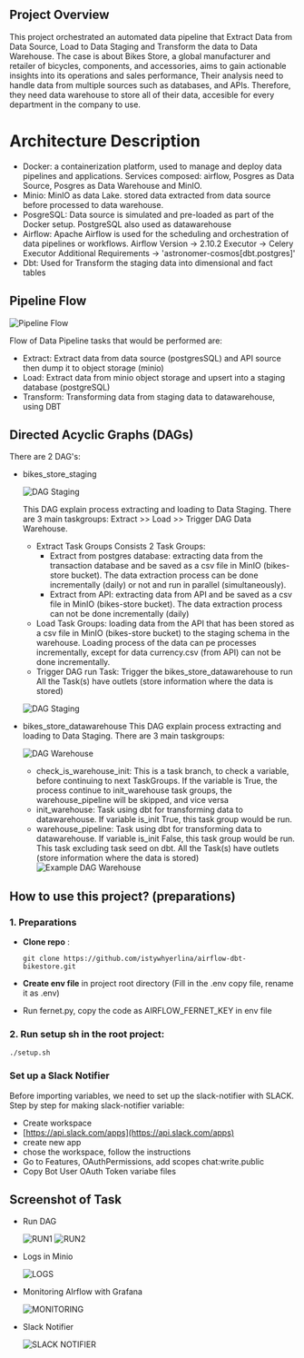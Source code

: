 
## Project Overview 

This project orchestrated an automated data pipeline that Extract Data from Data Source, Load to Data Staging and Transform the data to Data Warehouse. 
The case is about Bikes Store, a global manufacturer and retailer of bicycles, components, and accessories, aims to gain actionable insights into its operations and sales performance, Their analysis need to handle data from multiple sources such as databases, and APIs. Therefore, they need data warehouse to store all of their data, accesible for every department in the company to use.


# Architecture Description
- Docker: a containerization platform, used to manage and deploy data pipelines and applications. Services composed: airflow, Posgres as Data Source, Posgres as Data Warehouse and MinIO.
- Minio: MinIO as data Lake. stored data extracted from data source before processed to data warehouse.
- PosgreSQL: Data source is simulated and pre-loaded as part of the Docker setup. PostgreSQL also used as datawarehouse 
- Airflow: Apache Airflow is used for the scheduling and orchestration of data pipelines or workflows. Airflow Version -> 2.10.2  Executor ->  Celery Executor Additional Requirements ->  'astronomer-cosmos[dbt.postgres]'
- Dbt: Used for Transform the staging data into dimensional and fact tables 


## Pipeline Flow
![Pipeline Flow ](png/flow.png)


Flow of Data Pipeline tasks that would be performed are:
- Extract: Extract data from data source (postgresSQL) and API source then dump it to object storage (minio)
- Load: Extract data from minio object storage and upsert into a staging database (postgreSQL)
- Transform: Transforming data from staging data to datawarehouse, using DBT

## Directed Acyclic Graphs (DAGs)

There are 2 DAG's:
- bikes_store_staging

  ![DAG Staging ](png/dag_stg.png)
  
  This DAG explain process extracting and loading to Data Staging. There are 3 main taskgroups: Extract  >> Load >> Trigger DAG Data Warehouse. 
  - Extract Task Groups
    Consists 2 Task Groups: 
      - Extract from postgres database: extracting data from the transaction database and be saved as a csv file in MinIO (bikes-store bucket). The data extraction process can be done incrementally (daily) or not and run in parallel (simultaneously).
      - Extract from API: extracting data from API and be saved as a csv file in MinIO (bikes-store bucket). The data extraction process can not be done incrementally (daily)
  - Load Task Groups:  loading data from the API that has been stored as a csv file in MinIO (bikes-store bucket) to the staging schema in the warehouse. Loading process of the data can pe processes incrementally, except for data currency.csv (from API) can not be done incrementally.
  - Trigger DAG run Task: Trigger the bikes_store_datawarehouse to run
  All the Task(s) have outlets (store information where the data is stored)
  
  ![DAG Staging ](png/dag_stg1.png)

- bikes_store_datawarehouse
  This DAG explain process extracting and loading to Data Staging. There are 3 main taskgroups:
  
  ![DAG Warehouse ](png/dag_dwh1.png)

  - check_is_warehouse_init: This is a task branch, to check a variable, before continuing to next TaskGroups. If the variable is True, the process continue to init_warehouse task groups, the warehouse_pipeline will be skipped, and vice versa
  - init_warehouse: Task using dbt for transforming data to datawarehouse. If variable is_init True, this task group would be run. 
  - warehouse_pipeline: Task using dbt for transforming data to datawarehouse. If variable is_init False, this task group would be run. This task excluding task seed on dbt. 
  All the Task(s) have outlets (store information where the data is stored)
  ![Example DAG Warehouse ](png/example_of_dag_dwh.png)


## How to use this project? (preparations)

### 1. Preparations
- **Clone repo** :
  ```
  git clone https://github.com/istywhyerlina/airflow-dbt-bikestore.git
  ```

-  **Create env file** in project root directory  (Fill in the .env copy file, rename it as .env)
-  Run fernet.py, copy the code as  AIRFLOW_FERNET_KEY in env file
### 2. Run setup sh in the root project:
  ```
  ./setup.sh
  ```

 
### Set up a Slack Notifier

Before importing variables, we need to set up the slack-notifier with SLACK. Step by step for making slack-notifier variable:
- Create workspace 
- [https://api.slack.com/apps](https://api.slack.com/apps)
- create new app 
- chose the workspace, follow the instructions
- Go to Features, OAuthPermissions, add scopes chat:write.public
- Copy Bot User OAuth Token variabe files

## Screenshot of Task
- Run DAG

  ![RUN1](png/run1.png)
  ![RUN2](png/run2.png)

- Logs in Minio

  ![LOGS](png/logs.png)

- Monitoring AIrflow with Grafana

  ![MONITORING](png/monitoring.png)

- Slack Notifier

  ![SLACK NOTIFIER](png/notifier.png)








